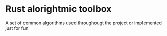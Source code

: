 # Rust alorightmic toolbox

A set of common algorithms used throughougt the project or implemented just for fun